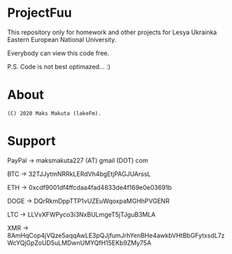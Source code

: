 # ProjectFuu
This repository only for homework and other projects for Lesya Ukrainka Eastern European National University.

Everybody can view this code free. 

P.S. Code is not best optimazed... :)

# About
	(C) 2020 Maks Makuta (lakeFm).


# Support

 PayPal -> maksmakuta227 (AT) gmail (DOT) com
 
 BTC -> 32TJJytmNRRkLERdVh4bgEtjPAGJUArssL
 
 ETH -> 0xcdf9001df4ffcdaa4fad4833de4f169e0e03691b
 
 DOGE -> DQrRkmDppTTP1vUZEuWqoxpaMGHhPVGENR
 
 LTC -> LLVvXFWPyco3i3NxBULmgeT5jTJguB3MLA
 
 XMR -> 8AmHqCop4jVQze5aqqAwLE3pQJjfumJrhYenBHe4awkbVHtBbGFytxsdL7zWcYQjGpZoUD5uLMDwnUMYQfH15EKb9ZMy75A
 
 
